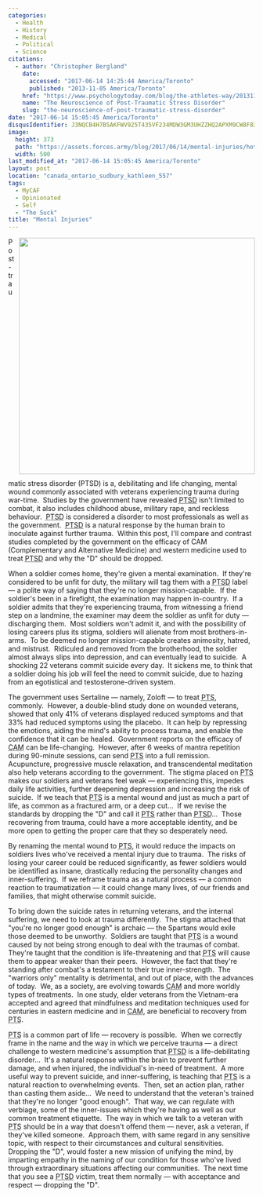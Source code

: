 ```yaml
---
categories:
  - Health
  - History
  - Medical
  - Political
  - Science
citations:
  - author: "Christopher Bergland"
    date:
      accessed: "2017-06-14 14:25:44 America/Toronto"
      published: "2013-11-05 America/Toronto"
    href: "https://www.psychologytoday.com/blog/the-athletes-way/201311/the-neuroscience-post-traumatic-stress-disorder"
    name: "The Neuroscience of Post-Traumatic Stress Disorder"
    slug: "the-neuroscience-of-post-traumatic-stress-disorder"
date: "2017-06-14 15:05:45 America/Toronto"
disqusIdentifier: J3NQCB4H7BSAKFWV925T435VF234MDW3GM3UHZZHQ2APXM9CW8F83Y27MUG3R4UHM9A96Y6AERTMBJ4ZJRJ62W4C7U3BUZV3U33T
image:
  height: 373
  path: "https://assets.forces.army/blog/2017/06/14/mental-injuries/hotlink-ok/innominate_1_500x373.png"
  width: 500
last_modified_at: "2017-06-14 15:05:45 America/Toronto"
layout: post
location: "canada_ontario_sudbury_kathleen_557"
tags:
  - MyCAF
  - Opinionated
  - Self
  - "The Suck"
title: "Mental Injuries"
---
```


<img alt="" height="482" src="{{ site.uri.assets }}/blog/2017/06/14/mental-injuries/a-veterans-worst-wounds-may-be-the-ones-you-cant-see_482x482.png"
  style="border: 0px; float: right; margin-bottom: 10px; margin-left: 10px;" width="482" />
<p>
  Post-traumatic stress disorder (PTSD) is a, debilitating and life changing, mental wound commonly associated with veterans experiencing trauma during
  war-time.&nbsp; Studies by the government have revealed <abbr title="Post-Traumatic Stress Disorder">PTSD</abbr> isn't limited to combat, it also includes
  childhood abuse, military rape, and reckless behaviour.&nbsp; <abbr title="Post-Traumatic Stress Disorder">PTSD</abbr> is considered a disorder to most
  professionals as well as the government.&nbsp; <abbr title="Post-Traumatic Stress Disorder">PTSD</abbr> is a natural response by the human brain to inoculate
  against further trauma.&nbsp; Within this post, I'll compare and contrast studies completed by the government on the efficacy of CAM (Complementary and
  Alternative Medicine) and western medicine used to treat <abbr title="Post-Traumatic Stress Disorder">PTSD</abbr> and why the &quot;D&quot; should be dropped.
</p>
<p>
  When a soldier comes home, they're given a mental examination.&nbsp; If they're considered to be unfit for duty, the military will tag them with a <abbr
    title="Post-Traumatic Stress Disorder">PTSD</abbr> label &#8212; a polite way of saying that they're no longer mission-capable.&nbsp; If the soldier's been
  in a firefight, the examination may happen in-country.&nbsp; If a soldier admits that they're experiencing trauma, from witnessing a friend step on a
  landmine, the examiner may deem the soldier as unfit for duty &#8212; discharging them.&nbsp; Most soldiers won't admit it, and with the possibility of losing
  careers plus its stigma, soldiers will alienate from most brothers-in-arms.&nbsp; To be deemed no longer mission-capable creates animosity, hatred, and
  mistrust.&nbsp; Ridiculed and removed from the brotherhood, the soldier almost always slips into depression, and can eventually lead to suicide.&nbsp; A
  shocking 22 veterans commit suicide every day.&nbsp; It sickens me, to think that a soldier doing his job will feel the need to commit suicide, due to hazing
  from an egotistical and testosterone-driven system.
</p>
<p>
  The government uses Sertaline &#8212; namely, Zoloft &#8212; to treat <abbr title="Post-Traumatic Stress">PTS</abbr>, commonly.&nbsp; However, a double-blind
  study done on wounded veterans, showed that only 41% of veterans displayed reduced symptoms and that 33% had reduced symptoms using the placebo.&nbsp; It can
  help by repressing the emotions, aiding the mind's ability to process trauma, and enable the confidence that it can be healed.&nbsp; Government reports on the
  efficacy of <abbr title="Complementary and Alternative Medicine">CAM</abbr> can be life-changing.&nbsp; However, after 6 weeks of mantra repetition during
  90-minute sessions, can send <abbr title="Post-Traumatic Stress">PTS</abbr> into a full remission.&nbsp; Acupuncture, progressive muscle relaxation, and
  transcendental meditation also help veterans according to the government.&nbsp; The stigma placed on <abbr title="Post-Traumatic Stress">PTS</abbr> makes our
  soldiers and veterans feel weak &#8212; experiencing this, impedes daily life activities, further deepening depression and increasing the risk of
  suicide.&nbsp; If we teach that <abbr title="Post-Traumatic Stress">PTS</abbr> is a mental wound and just as much a part of life, as common as a fractured
  arm, or a deep cut&hellip;&nbsp; If we revise the standards by dropping the &quot;D&quot; and call it <abbr
    title="Post-Traumatic Stress">PTS</abbr> rather than <abbr title="Post-Traumatic Stress Disorder">PTSD</abbr>&hellip;&nbsp; Those recovering from trauma,
  could have a more acceptable identity, and be more open to getting the proper care that they so desperately need.
</p>
<p>
  By renaming the mental wound to <abbr title="Post-Traumatic Stress">PTS</abbr>, it would reduce the impacts on soldiers lives who've received a mental injury
  due to trauma.&nbsp; The risks of losing your career could be reduced significantly, as fewer soldiers would be identified as insane, drastically reducing the
  personality changes and inner-suffering.&nbsp; If we reframe trauma as a natural process &#8212; a common reaction to traumatization &#8212; it could change
  many lives, of our friends and families, that might otherwise commit suicide.
</p>
<p>
  To bring down the suicide rates in returning veterans, and the internal suffering, we need to look at trauma differently.&nbsp; The stigma attached that
  &quot;you're no longer good enough&quot; is archaic &#8212; the Spartans would exile those deemed to be unworthy.&nbsp; Soldiers are taught that <abbr
    title="Post-Traumatic Stress">PTS</abbr> is a wound caused by not being strong enough to deal with the traumas of combat.&nbsp; They're taught that the
  condition is life-threatening and that <abbr title="Post-Traumatic Stress">PTS</abbr> will cause them to appear weaker than their peers.&nbsp; However, the
  fact that they're standing after combat's a testament to their true inner-strength.&nbsp; The &quot;warriors only&quot; mentality is detrimental, and out of
  place, with the advances of today.&nbsp; We, as a society, are evolving towards <abbr title="Complementary and Alternative Medicine">CAM</abbr> and more
  worldly types of treatments.&nbsp; In one study, elder veterans from the Vietnam-era accepted and agreed that mindfulness and meditation techniques used for
  centuries in eastern medicine and in <abbr title="Complementary and Alternative Medicine">CAM</abbr>, are beneficial to recovery from <abbr
    title="Post-Traumatic Stress">PTS</abbr>.
</p>
<p>
  <abbr title="Post-Traumatic Stress">PTS</abbr> is a common part of life &#8212; recovery is possible.&nbsp; When we correctly frame in the name and the way in
  which we perceive trauma &#8212; a direct challenge to western medicine's assumption that <abbr title="Post-Traumatic Stress Disorder">PTSD</abbr> is a
  life-debilitating disorder&hellip;&nbsp; It's a natural response within the brain to prevent further damage, and when injured, the individual's in-need of
  treatment.&nbsp; A more useful way to prevent suicide, and inner-suffering, is teaching that <abbr title="Post-Traumatic Stress">PTS</abbr> is a natural
  reaction to overwhelming events.&nbsp; Then, set an action plan, rather than casting them aside&hellip;&nbsp; We need to understand that the veteran's trained
  that they're no longer &quot;good enough&quot;.&nbsp; That way, we can regulate with verbiage, some of the inner-issues which they're having as well as our
  common treatment etiquette.&nbsp; The way in which we talk to a veteran with <abbr title="Post-Traumatic Stress">PTS</abbr> should be in a way that doesn't
  offend them &#8212; never, ask a veteran, if they've killed someone.&nbsp; Approach them, with same regard in any sensitive topic, with respect to their
  circumstances and cultural sensitivities.&nbsp; Dropping the &quot;D&quot;, would foster a new mission of unifying the mind, by imparting empathy in the
  naming of our condition for those who've lived through extraordinary situations affecting our communities.&nbsp; The next time that you see a <abbr
    title="Post-Traumatic Stress Disorder">PTSD</abbr> victim, treat them normally &#8212; with acceptance and respect &#8212; dropping the &quot;D&quot;.
</p>
